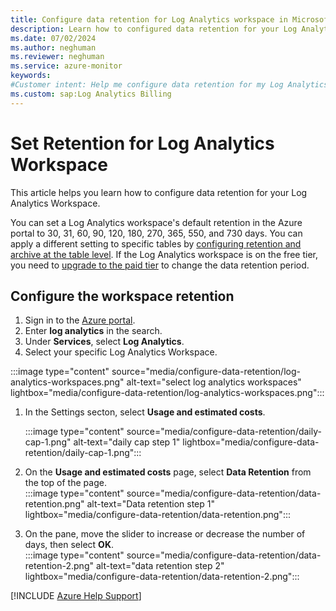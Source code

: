 ```yaml
---
title: Configure data retention for Log Analytics workspace in Microsoft Azure
description: Learn how to configured data retention for your Log Analytics Workspace.
ms.date: 07/02/2024
ms.author: neghuman
ms.reviewer: neghuman
ms.service: azure-monitor
keywords:
#Customer intent: Help me configure data retention for my Log Analytics Workspace.
ms.custom: sap:Log Analytics Billing
---
```

# Set Retention for Log Analytics Workspace

This article helps you learn how to configure data retention for your Log Analytics Workspace.

You can set a Log Analytics workspace's default retention in the Azure portal to 30, 31, 60, 90, 120, 180, 270, 365, 550, and 730 days. You can apply a different setting to specific tables by [configuring retention and archive at the table level](/azure/azure-monitor/logs/data-retention-archive?tabs=portal-3%2Cportal-1%2Cportal-2#configure-retention-and-archive-at-the-table-level). If the Log Analytics workspace is on the free tier, you need to [upgrade to the paid tier](/azure/azure-monitor/logs/change-pricing-tier?tabs=azure-portal]) to change the data retention period.

## Configure the workspace retention

1. Sign in to the [Azure portal](https://portal.azure.com). 
1. Enter **log analytics** in the search.
1. Under **Services**, select **Log Analytics**.
1. Select your specific Log Analytics Workspace.  

:::image type="content" source="media/configure-data-retention/log-analytics-workspaces.png" alt-text="select log analytics workspaces" lightbox="media/configure-data-retention/log-analytics-workspaces.png":::

1. In the Settings secton, select **Usage and estimated costs**.
    
    :::image type="content" source="media/configure-data-retention/daily-cap-1.png" alt-text="daily cap step 1" lightbox="media/configure-data-retention/daily-cap-1.png":::
1. On the **Usage and estimated costs** page, select **Data Retention** from the top of the page.  
:::image type="content" source="media/configure-data-retention/data-retention.png" alt-text="Data retention step 1" lightbox="media/configure-data-retention/data-retention.png":::

1. On the pane, move the slider to increase or decrease the number of days, then select **OK**.  
:::image type="content" source="media/configure-data-retention/data-retention-2.png" alt-text="data retention step 2" lightbox="media/configure-data-retention/data-retention-2.png":::

[!INCLUDE [Azure Help Support](../../../../includes/azure-help-support.md)]
